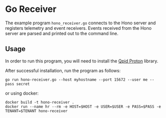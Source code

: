 # Go Receiver

The example program `hono_receiver.go` connects to the Hono server and registers telemetry and event receivers. Events received from the Hono server are parsed and printed out to the command line.

## Usage

In order to run this program, you will need to install the [Qpid Proton](https://qpid.apache.org/proton/) library.

After successful installation, run the program as follows:

```
go run hono-receiver.go --host myhostname --port 15672 --user me --pass secret
```

or using docker:

```
docker build -t hono-receiver .
docker run --name hr --rm -e HOST=$HOST -e USER=$USER -e PASS=$PASS -e TENANT=$TENANT hono-receiver
```
